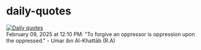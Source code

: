 # daily-quotes
[![Daily quotes](https://github.com/ceepu8/daily-quotes/actions/workflows/daily-quote.yml/badge.svg)](https://github.com/ceepu8/daily-quotes/actions/workflows/daily-quote.yml)<br/>
February 09, 2025 at 12:10 PM: "To forgive an oppressor is oppression upon the oppressed." - Umar ibn Al-Khattāb (R.A)
